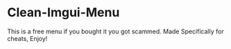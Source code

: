 # Clean-Imgui-Menu

This is a free menu if you bought it you got scammed.
Made Specifically for cheats, Enjoy!
